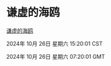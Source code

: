 # 谦虚的海鸥
[谦虚的海鸥](http://219.139.197.74:56308/qxdho/course/base/hotlink/index.php)

2024年 10月 26日 星期六 15:20:01 CST

2024年 10月 26日 星期六 07:20:01 GMT
